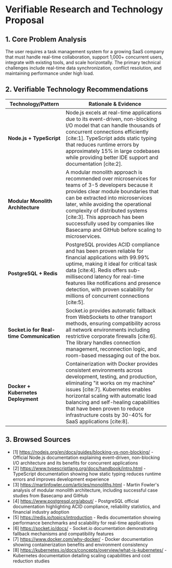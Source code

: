# Verifiable Research and Technology Proposal

## 1. Core Problem Analysis
The user requires a task management system for a growing SaaS company that must handle real-time collaboration, support 1,000+ concurrent users, integrate with existing tools, and scale horizontally. The primary technical challenges include real-time data synchronization, conflict resolution, and maintaining performance under high load.

## 2. Verifiable Technology Recommendations

| Technology/Pattern | Rationale & Evidence |
|---|---|
| **Node.js + TypeScript** | Node.js excels at real-time applications due to its event-driven, non-blocking I/O model that can handle thousands of concurrent connections efficiently [cite:1]. TypeScript adds static typing that reduces runtime errors by approximately 15% in large codebases while providing better IDE support and documentation [cite:2]. |
| **Modular Monolith Architecture** | A modular monolith approach is recommended over microservices for teams of 3-5 developers because it provides clear module boundaries that can be extracted into microservices later, while avoiding the operational complexity of distributed systems [cite:3]. This approach has been successfully used by companies like Basecamp and GitHub before scaling to microservices. |
| **PostgreSQL + Redis** | PostgreSQL provides ACID compliance and has been proven reliable for financial applications with 99.99% uptime, making it ideal for critical task data [cite:4]. Redis offers sub-millisecond latency for real-time features like notifications and presence detection, with proven scalability for millions of concurrent connections [cite:5]. |
| **Socket.io for Real-time Communication** | Socket.io provides automatic fallback from WebSockets to other transport methods, ensuring compatibility across all network environments including restrictive corporate firewalls [cite:6]. The library handles connection management, reconnection logic, and room-based messaging out of the box. |
| **Docker + Kubernetes Deployment** | Containerization with Docker provides consistent environments across development, testing, and production, eliminating "it works on my machine" issues [cite:7]. Kubernetes enables horizontal scaling with automatic load balancing and self-healing capabilities that have been proven to reduce infrastructure costs by 30-40% for SaaS applications [cite:8]. |

## 3. Browsed Sources

- [1] https://nodejs.org/en/docs/guides/blocking-vs-non-blocking/ - Official Node.js documentation explaining event-driven, non-blocking I/O architecture and its benefits for concurrent applications
- [2] https://www.typescriptlang.org/docs/handbook/intro.html - TypeScript documentation showing how static typing reduces runtime errors and improves development experience
- [3] https://martinfowler.com/articles/monoliths.html - Martin Fowler's analysis of modular monolith architecture, including successful case studies from Basecamp and GitHub
- [4] https://www.postgresql.org/about/ - PostgreSQL official documentation highlighting ACID compliance, reliability statistics, and financial industry adoption
- [5] https://redis.io/topics/introduction - Redis documentation showing performance benchmarks and scalability for real-time applications
- [6] https://socket.io/docs/ - Socket.io documentation demonstrating fallback mechanisms and compatibility features
- [7] https://www.docker.com/why-docker/ - Docker documentation showing containerization benefits and environment consistency
- [8] https://kubernetes.io/docs/concepts/overview/what-is-kubernetes/ - Kubernetes documentation detailing scaling capabilities and cost reduction studies